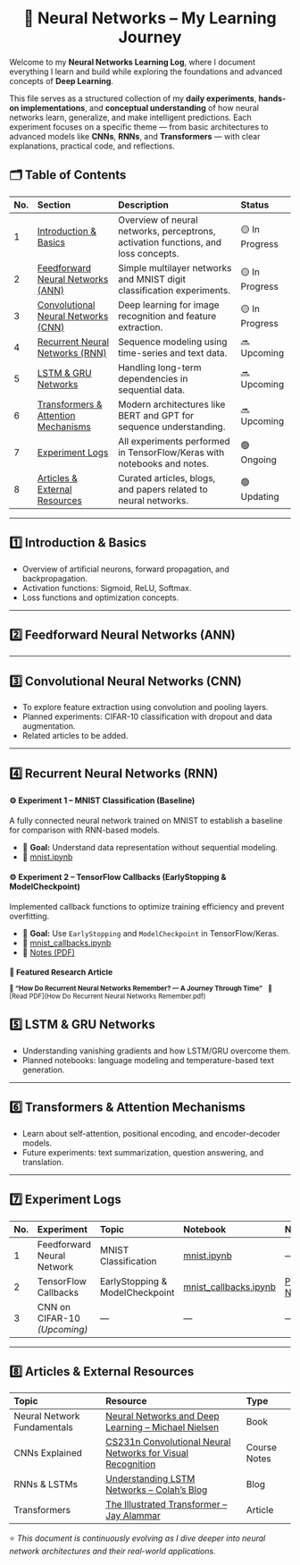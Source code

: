 <div align="center">
  
# 🧠 Neural Networks – My Learning Journey

</div>

Welcome to my **Neural Networks Learning Log**, where I document everything I learn and build while exploring the foundations and advanced concepts of **Deep Learning**.  

This file serves as a structured collection of my **daily experiments**, **hands-on implementations**, and **conceptual understanding** of how neural networks learn, generalize, and make intelligent predictions. Each experiment focuses on a specific theme — from basic architectures to advanced models like **CNNs**, **RNNs**, and **Transformers** — with clear explanations, practical code, and reflections.



## 🗂️ Table of Contents

| No. | Section | Description | Status |
|:----|:--------|:-------------|:--------|
| 1 | [Introduction & Basics](#1--introduction--basics) | Overview of neural networks, perceptrons, activation functions, and loss concepts. | 🟡 In Progress |
| 2 | [Feedforward Neural Networks (ANN)](#2--feedforward-neural-networks-ann) | Simple multilayer networks and MNIST digit classification experiments. | 🟡 In Progress|
| 3 | [Convolutional Neural Networks (CNN)](#3--convolutional-neural-networks-cnn) | Deep learning for image recognition and feature extraction. | 🟡 In Progress |
| 4 | [Recurrent Neural Networks (RNN)](#4--recurrent-neural-networks-rnn) | Sequence modeling using time-series and text data. | 🔜 Upcoming |
| 5 | [LSTM & GRU Networks](#5--lstm--gru-networks) | Handling long-term dependencies in sequential data. | 🔜 Upcoming |
| 6 | [Transformers & Attention Mechanisms](#6--transformers--attention-mechanisms) | Modern architectures like BERT and GPT for sequence understanding. | 🔜 Upcoming |
| 7 | [Experiment Logs](#7--experiment-logs) | All experiments performed in TensorFlow/Keras with notebooks and notes. | 🟢 Ongoing |
| 8 | [Articles & External Resources](#8--articles--external-resources) | Curated articles, blogs, and papers related to neural networks. | 🟢 Updating |

---

## 1️⃣ Introduction & Basics
- Overview of artificial neurons, forward propagation, and backpropagation.
- Activation functions: Sigmoid, ReLU, Softmax.
- Loss functions and optimization concepts.

---

## 2️⃣ Feedforward Neural Networks (ANN)


---

## 3️⃣ Convolutional Neural Networks (CNN)
- To explore feature extraction using convolution and pooling layers.
- Planned experiments: CIFAR-10 classification with dropout and data augmentation.
- Related articles to be added.

---


## 4️⃣ Recurrent Neural Networks (RNN)
#### ⚙️ **Experiment 1 – MNIST Classification (Baseline)**  
A fully connected neural network trained on MNIST to establish a baseline for comparison with RNN-based models.  
- 🎯 **Goal:** Understand data representation without sequential modeling.  
- 📓 [mnist.ipynb](mnist.ipynb)


#### ⚙️ **Experiment 2 – TensorFlow Callbacks (EarlyStopping & ModelCheckpoint)**  
Implemented callback functions to optimize training efficiency and prevent overfitting.  
- 🎯 **Goal:** Use `EarlyStopping` and `ModelCheckpoint` in TensorFlow/Keras.  
- 📓 [mnist_callbacks.ipynb](Experiments/mnist_callbacks.ipynb)  
- 📘 [Notes (PDF)](TensorFlow_Callbacks.pdf.pdf)

<small>

### 📄 Featured Research Article  

**🧾 “How Do Recurrent Neural Networks Remember? — A Journey Through Time”** &nbsp; 📘 [Read PDF](How Do Recurrent Neural Networks Remember.pdf)
</small>

## 5️⃣ LSTM & GRU Networks
- Understanding vanishing gradients and how LSTM/GRU overcome them.
- Planned notebooks: language modeling and temperature-based text generation.

---

## 6️⃣ Transformers & Attention Mechanisms
- Learn about self-attention, positional encoding, and encoder-decoder models.
- Future experiments: text summarization, question answering, and translation.

---

## 7️⃣ Experiment Logs
| No. | Experiment | Topic | Notebook | Notes |
|:----|:------------|:------|:----------|:------|
| 1 | Feedforward Neural Network | MNIST Classification | [mnist.ipynb](Notebooks/mnist.ipynb) | — |
| 2 | TensorFlow Callbacks | EarlyStopping & ModelCheckpoint | [mnist_callbacks.ipynb](Notebooks/mnist_callbacks.ipynb) | [PDF Notes](Docs/TensorFlow_Callbacks.pdf) |
| 3 | CNN on CIFAR-10 *(Upcoming)* | — | — | — |

---

## 8️⃣ Articles & External Resources
| Topic | Resource | Type |
|:------|:----------|:------|
| Neural Network Fundamentals | [Neural Networks and Deep Learning – Michael Nielsen](http://neuralnetworksanddeeplearning.com/) | Book |
| CNNs Explained | [CS231n Convolutional Neural Networks for Visual Recognition](https://cs231n.github.io/convolutional-networks/) | Course Notes |
| RNNs & LSTMs | [Understanding LSTM Networks – Colah’s Blog](https://colah.github.io/posts/2015-08-Understanding-LSTMs/) | Blog |
| Transformers | [The Illustrated Transformer – Jay Alammar](https://jalammar.github.io/illustrated-transformer/) | Article |


⭐ *This document is continuously evolving as I dive deeper into neural network architectures and their real-world applications.*
